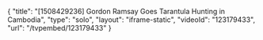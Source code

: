 {
    "title": "[1508429236] Gordon Ramsay Goes Tarantula Hunting in Cambodia",
    "type": "solo",
    "layout": "iframe-static",
    "videoId": "123179433",
    "url": "\/tvpembed\/123179433"
}